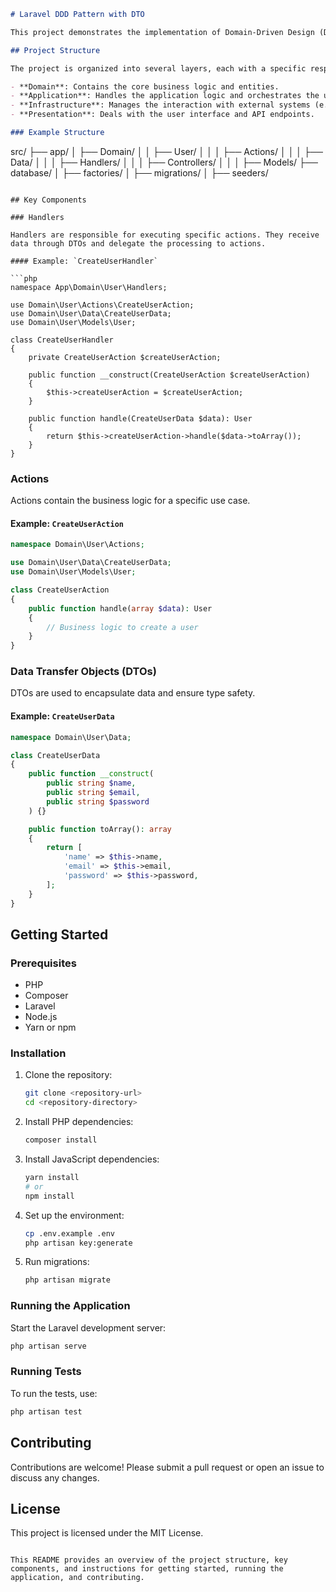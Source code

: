 ```markdown
# Laravel DDD Pattern with DTO

This project demonstrates the implementation of Domain-Driven Design (DDD) in a Laravel application, utilizing Data Transfer Objects (DTOs) for data encapsulation and transfer.

## Project Structure

The project is organized into several layers, each with a specific responsibility:

- **Domain**: Contains the core business logic and entities.
- **Application**: Handles the application logic and orchestrates the use cases.
- **Infrastructure**: Manages the interaction with external systems (e.g., database, third-party services).
- **Presentation**: Deals with the user interface and API endpoints.

### Example Structure

```
src/
├── app/
│   ├── Domain/
│   │   ├── User/
│   │   │   ├── Actions/
│   │   │   ├── Data/
│   │   │   ├── Handlers/
│   │   │   ├── Controllers/
│   │   │   ├── Models/
├── database/
│   ├── factories/
│   ├── migrations/
│   ├── seeders/
```

## Key Components

### Handlers

Handlers are responsible for executing specific actions. They receive data through DTOs and delegate the processing to actions.

#### Example: `CreateUserHandler`

```php
namespace App\Domain\User\Handlers;

use Domain\User\Actions\CreateUserAction;
use Domain\User\Data\CreateUserData;
use Domain\User\Models\User;

class CreateUserHandler
{
    private CreateUserAction $createUserAction;

    public function __construct(CreateUserAction $createUserAction)
    {
        $this->createUserAction = $createUserAction;
    }

    public function handle(CreateUserData $data): User
    {
        return $this->createUserAction->handle($data->toArray());
    }
}
```

### Actions

Actions contain the business logic for a specific use case.

#### Example: `CreateUserAction`

```php
namespace Domain\User\Actions;

use Domain\User\Data\CreateUserData;
use Domain\User\Models\User;

class CreateUserAction
{
    public function handle(array $data): User
    {
        // Business logic to create a user
    }
}
```

### Data Transfer Objects (DTOs)

DTOs are used to encapsulate data and ensure type safety.

#### Example: `CreateUserData`

```php
namespace Domain\User\Data;

class CreateUserData
{
    public function __construct(
        public string $name,
        public string $email,
        public string $password
    ) {}

    public function toArray(): array
    {
        return [
            'name' => $this->name,
            'email' => $this->email,
            'password' => $this->password,
        ];
    }
}
```

## Getting Started

### Prerequisites

- PHP
- Composer
- Laravel
- Node.js
- Yarn or npm

### Installation

1. Clone the repository:
    ```sh
    git clone <repository-url>
    cd <repository-directory>
    ```

2. Install PHP dependencies:
    ```sh
    composer install
    ```

3. Install JavaScript dependencies:
    ```sh
    yarn install
    # or
    npm install
    ```

4. Set up the environment:
    ```sh
    cp .env.example .env
    php artisan key:generate
    ```

5. Run migrations:
    ```sh
    php artisan migrate
    ```

### Running the Application

Start the Laravel development server:
```sh
php artisan serve
```

### Running Tests

To run the tests, use:
```sh
php artisan test
```

## Contributing

Contributions are welcome! Please submit a pull request or open an issue to discuss any changes.

## License

This project is licensed under the MIT License.
```

This README provides an overview of the project structure, key components, and instructions for getting started, running the application, and contributing.
